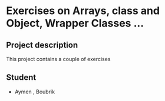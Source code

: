 # Exercises on Arrays, class and Object, Wrapper Classes ...

## Project description 

This project contains a couple of exercises 

## Student 

- Aymen , Boubrik
